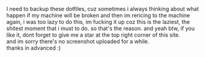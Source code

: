 I need to backup these dotfiles, cuz sometimes i always thinking about what happen if my machine will be broken and then im rericing to the machine again, i was too lazy to do this, im fucking it up coz this is the laziest, the shitest moment that i must to do. so that's the reason.
and yeah btw, if you like it, dont forget to give me a star at the top right corner of this site. <br/>
and im sorry there's no screenshot uploaded for a while. <br/> 
thanks in advanced :)
